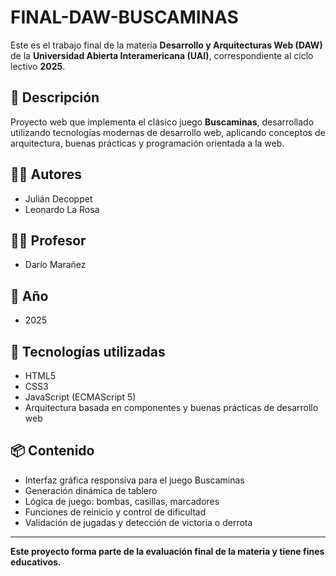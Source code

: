 # FINAL-DAW-BUSCAMINAS

Este es el trabajo final de la materia **Desarrollo y Arquitecturas Web (DAW)** de la **Universidad Abierta Interamericana (UAI)**, correspondiente al ciclo lectivo **2025**.

## 🎯 Descripción

Proyecto web que implementa el clásico juego **Buscaminas**, desarrollado utilizando tecnologías modernas de desarrollo web, aplicando conceptos de arquitectura, buenas prácticas y programación orientada a la web.

## 👨‍💻 Autores

- Julián Decoppet  
- Leonardo La Rosa  

## 👨‍🏫 Profesor

- Darío Marañez

## 📅 Año

- 2025

## 🚀 Tecnologías utilizadas

- HTML5
- CSS3
- JavaScript (ECMAScript 5)
- Arquitectura basada en componentes y buenas prácticas de desarrollo web

## 📦 Contenido

- Interfaz gráfica responsiva para el juego Buscaminas
- Generación dinámica de tablero
- Lógica de juego: bombas, casillas, marcadores
- Funciones de reinicio y control de dificultad
- Validación de jugadas y detección de victoria o derrota

---

**Este proyecto forma parte de la evaluación final de la materia y tiene fines educativos.**
